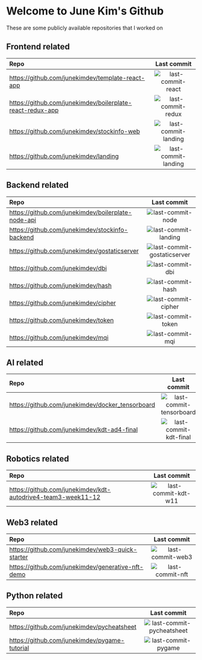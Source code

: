 # Welcome to June Kim's Github


These are some publicly available repositories that I worked on


## Frontend related
| Repo | Last commit |
|:---|:---:|
| https://github.com/junekimdev/template-react-app | ![last-commit-react](https://img.shields.io/github/last-commit/junekimdev/template-react-app) |
| https://github.com/junekimdev/boilerplate-react-redux-app | ![last-commit-redux](https://img.shields.io/github/last-commit/junekimdev/boilerplate-react-redux-app) |
| https://github.com/junekimdev/stockinfo-web | ![last-commit-landing](https://img.shields.io/github/last-commit/junekimdev/stockinfo-web) |
| https://github.com/junekimdev/landing | ![last-commit-landing](https://img.shields.io/github/last-commit/junekimdev/landing) |


## Backend related
| Repo | Last commit |
|:---|:---:|
| https://github.com/junekimdev/boilerplate-node-api | ![last-commit-node](https://img.shields.io/github/last-commit/junekimdev/boilerplate-node-api) |
| https://github.com/junekimdev/stockinfo-backend | ![last-commit-landing](https://img.shields.io/github/last-commit/junekimdev/stockinfo-backend) |
| https://github.com/junekimdev/gostaticserver | ![last-commit-gostaticserver](https://img.shields.io/github/last-commit/junekimdev/gostaticserver) |
| https://github.com/junekimdev/dbi | ![last-commit-dbi](https://img.shields.io/github/last-commit/junekimdev/dbi) |
| https://github.com/junekimdev/hash | ![last-commit-hash](https://img.shields.io/github/last-commit/junekimdev/hash) |
| https://github.com/junekimdev/cipher | ![last-commit-cipher](https://img.shields.io/github/last-commit/junekimdev/cipher) |
| https://github.com/junekimdev/token | ![last-commit-token](https://img.shields.io/github/last-commit/junekimdev/token) |
| https://github.com/junekimdev/mqi | ![last-commit-mqi](https://img.shields.io/github/last-commit/junekimdev/mqi) |


## AI related
| Repo | Last commit |
|:---|:---:|
| https://github.com/junekimdev/docker_tensorboard | ![last-commit-tensorboard](https://img.shields.io/github/last-commit/junekimdev/docker_tensorboard) |
| https://github.com/junekimdev/kdt-ad4-final | ![last-commit-kdt-final](https://img.shields.io/github/last-commit/junekimdev/kdt-ad4-final) |


## Robotics related
| Repo | Last commit |
|:---|:---:|
| https://github.com/junekimdev/kdt-autodrive4-team3-week11-12 | ![last-commit-kdt-w11](https://img.shields.io/github/last-commit/junekimdev/kdt-autodrive4-team3-week11-12) |


## Web3 related
| Repo | Last commit |
|:---|:---:|
| https://github.com/junekimdev/web3-quick-starter | ![last-commit-web3](https://img.shields.io/github/last-commit/junekimdev/web3-quick-starter) |
| https://github.com/junekimdev/generative-nft-demo | ![last-commit-nft](https://img.shields.io/github/last-commit/junekimdev/generative-nft-demo) |


## Python related
| Repo | Last commit |
|:---|:---:|
| https://github.com/junekimdev/pycheatsheet | ![last-commit-pycheatsheet](https://img.shields.io/github/last-commit/junekimdev/pycheatsheet) |
| https://github.com/junekimdev/pygame-tutorial | ![last-commit-pygame](https://img.shields.io/github/last-commit/junekimdev/pygame-tutorial) |
